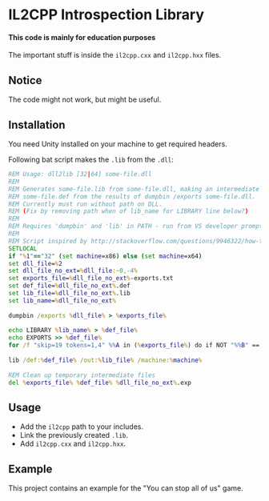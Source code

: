 # IL2CPP Introspection Library
#### This code is mainly for education purposes

The important stuff is inside the `il2cpp.cxx` and `il2cpp.hxx` files.

## Notice
The code might not work, but might be useful.

## Installation
You need Unity installed on your machine to get required headers.



Following bat script makes the `.lib` from the `.dll`:
```bat
REM Usage: dll2lib [32|64] some-file.dll
REM
REM Generates some-file.lib from some-file.dll, making an intermediate
REM some-file.def from the results of dumpbin /exports some-file.dll.
REM Currently must run without path on DLL.
REM (Fix by removing path when of lib_name for LIBRARY line below?)
REM
REM Requires 'dumpbin' and 'lib' in PATH - run from VS developer prompt.
REM 
REM Script inspired by http://stackoverflow.com/questions/9946322/how-to-generate-an-import-library-lib-file-from-a-dll
SETLOCAL
if "%1"=="32" (set machine=x86) else (set machine=x64)
set dll_file=%2
set dll_file_no_ext=%dll_file:~0,-4%
set exports_file=%dll_file_no_ext%-exports.txt
set def_file=%dll_file_no_ext%.def
set lib_file=%dll_file_no_ext%.lib
set lib_name=%dll_file_no_ext%
  
dumpbin /exports %dll_file% > %exports_file%
  
echo LIBRARY %lib_name% > %def_file%
echo EXPORTS >> %def_file%
for /f "skip=19 tokens=1,4" %%A in (%exports_file%) do if NOT "%%B" == "" (echo %%B @%%A >> %def_file%)
  
lib /def:%def_file% /out:%lib_file% /machine:%machine%
  
REM Clean up temporary intermediate files
del %exports_file% %def_file% %dll_file_no_ext%.exp
```

## Usage

- Add the `il2cpp` path to your includes.
- Link the previously created `.lib`.
- Add `il2cpp.cxx` and `il2cpp.hxx`.

## Example
This project contains an example for the "You can stop all of us" game.
